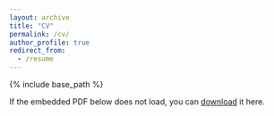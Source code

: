 ```yaml
---
layout: archive
title: "CV"
permalink: /cv/
author_profile: true
redirect_from:
  - /resume
---
```


{% include base_path %}

If the embedded PDF below does not load, you can [download](/file/MithunDebCV.pdf) it here.

<object data="/file/MithunDebCV.pdf" width="1200" height="1000" type='application/pdf'/>
